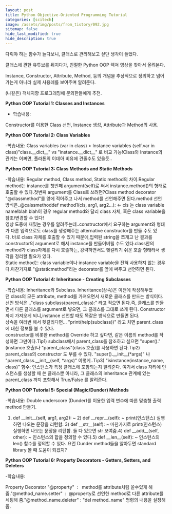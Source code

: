 ```yaml
---
layout: post
title: Python Objective-Oriented Programming Tutorial
categories: [scitech]
image: /assets/img/posts/from_tistory/092.jpg
sitemap: false
hide_last_modified: true
hide_description: true
---
```



  


  


다뤄야 하는 함수가 늘다보니, 클래스로 관리해보고 싶단 생각이 들었다.

클래스에 관한 유튜브를 뒤지다가, 친절한 Python OOP 렉쳐 영상을 찾아서 올려본다.

  


Instance, Constructor, Attribute, Method, 등의 개념을 추상적으로 정의하고 넘어가는게 아니라 실제 사용례를 보여주며 알려준다.

(나같은) 객체지향 프로그래밍에 문외한들에게 추천.

  


**Python OOP Tutorial 1: Classes and Instances**

  


- 학습내용: 

Constructor를 이용한 Class 선언, Instance 생성, Attribute과 Method의 사용. 

  


  
  
**Python OOP Tutorial 2: Class Variables**

  


-학습내용: Class variables (var in class) \> Instance variables (self.var in class)"class.\_\_dict\_\_" vs "instance.\_\_dict\_\_" 로 비교 가능!Class와 Instance의 관계는 어쩌면, 플라톤의 이데아 비유에 견줄수도 있을듯..  
  
  
**Python OOP Tutorial 3: Class Methods and Static Methods**

  


-학습내용: Regular method, Class method, Static method의 차이.Regular method는 instance를 첫번째 argument(self)로 써서 instance.method()의 형태로 호출할 수 있다.첫번째 argument를 Class로 쓰려면?Class method decorator "@classmethod"를 앞에 적어주고 나서 method를 선언해주면 된다.method 선언 방식은..@calssmethoddef method1(cls, arg1, arg2...): <- cls 는 class variable name!blah blah이 경우 regular method와 달리 class 자체, 혹은 class variable을 참조/변경할 수 있다!  
영상 도중에 재밌는 경우를 알려주는데..constructor에서 요구하는 argument와 형태가 다른 입력으로도 class를 생성해주는 alternative constructor를 만들 수도 있다. 바로 class 자체를 호출할 수 있기 때문에,입력된 string을 쪼개고 난 결과를 constructor의 argument로 해서 instance를 만들어버릴 수도 있다.class안의 method가 class자체를 다시 호출하는, 강력하면서도 헷갈리기 쉬운 호출 형태라서 생각을 정리할 필요가 있다.   
Static method는 class variable이나 instance variable을 전혀 사용하지 않는 경우다.마찬가지로 "@staticmethod"라는 decorator를 앞에 써주고 선언하면 된다.  
  
  
  
**Python OOP Tutorial 4: Inheritance - Creating Subclasses**

  


-학습내용: Inheritance와 Subclass. Inheritance(상속)은 이전에 작성해두었던 class의 모든 attribute, method를 가져오면서 새로운 클래스를 만드는 방식이다.선언 방식은 .."class subclass(parent\_class):" 라고 적으면 된다.즉, 클래스를 만들면서 다른 클래스를 argument로 넣으면, 그 클래스를 그대로 쓰게 된다. Constructor까지 가져오게 되니,instance 선언할 때도 똑같은 방식으로 만들면 된다.  
상속을 여러번 해서 헷갈리다면... "print(help(subclass))" 라고 치면 parent\_class에 대한 정보를 볼 수 있다.  
constructor를 비롯한 method를 Override 하고 싶다면, 같은 이름의 method를 작성하면 그만이다.Tip1) subclass에서 parent\_class를 참조하고 싶으면 "super()."(instance 호출)나 "parent\_class"(class 호출)를 사용하면 된다.Tip2) parent\_class의 constructor 도 부를 수 있다. "super().\_\_init\_\_(*args)" 나 "parent\_class.\_\_init\_\_(self, *args)" 이렇게..Tip3) "isinstance(instance\_name, class)" 함수: 인스턴스가 특정 클래스에 포함되는지 알려준다. 여기서 class 자리에 인스턴스를 생성할 때 쓴 클래스뿐 아니라, 그 클래스의 inheritance 관계에 있는 parent\_class 까지 포함해서 True/False 를 알려준다.   
  
**Python OOP Tutorial 5: Special (Magic/Dunder) Methods**

  


-학습내용: Double underscore (Dunder)를 이용한 입력 변수에 따른 맞춤형 출력 method 만들기.  
1) def \_\_init\_\_(self, arg1, arg2): ~ 2) def \_\_repr\_\_(self): ~ print(인스턴스) 실행하면 나오는 문장을 리턴함. 3) def \_\_str\_\_(self): ~ 마찬가지로 print(인스턴스) 실행하면 나오는 문장을 리턴함. 둘 다 있으면 str 보여줌.4) def \_\_add\_\_(self, other): ~ 인스턴스의 합을 정의할 수 있다.5) def \_\_len\_\_(self): ~ 인스턴스의 len() 함수를 정의할 수 있다. 요런 Dunder method들을 알아두면 standard library 볼 때 도움이 되겠지?   
  
  
  
**Python OOP Tutorial 6: Property Decorators - Getters, Setters, and Deleters**

  


-학습내용: 

Property Decorator "@property"  :   method를 attribute처럼 쓸수있게 해 줌."@method\_name.setter"  :  @property로 선언한 method로 다른 attribute를 세팅해 줌."@method\_name.deleter" : "del method\_name" 명령의 내용을 설정해 줌.  
  
  


